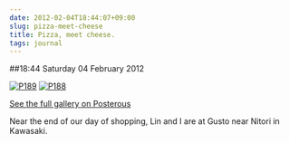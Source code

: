 ```yaml
---
date: 2012-02-04T18:44:07+09:00
slug: pizza-meet-cheese
title: Pizza, meet cheese.
tags: journal
---
```


##18:44 Saturday 04 February 2012

[![P189](http://getfile7.posterous.com/getfile/files.posterous.com/thunderrabbit/cafnjcedEpErAuExIEChyqzIzJAtDClGEHGHvwrdIphCzoplIiaIuFmrhiEc/p189.jpg.scaled500.jpg)](http://getfile4.posterous.com/getfile/files.posterous.com/thunderrabbit/cafnjcedEpErAuExIEChyqzIzJAtDClGEHGHvwrdIphCzoplIiaIuFmrhiEc/p189.jpg.scaled1000.jpg) [![P188](http://getfile1.posterous.com/getfile/files.posterous.com/thunderrabbit/bAiiGErBwqxvpmDErIzhuyaiJIgEaacHjAykosGIwuxlEwiBbmbhyjadaspt/p188.jpg.scaled500.jpg)](http://getfile3.posterous.com/getfile/files.posterous.com/thunderrabbit/bAiiGErBwqxvpmDErIzhuyaiJIgEaacHjAykosGIwuxlEwiBbmbhyjadaspt/p188.jpg.scaled1000.jpg)

[See the full gallery on Posterous](http://stream.robnugen.com/pizza-meet-cheese)

Near the end of our day of shopping, Lin and I are at Gusto near Nitori in Kawasaki.
